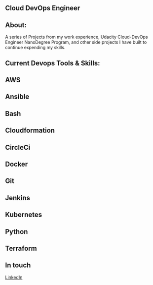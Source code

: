 ## Cloud DevOps Engineer

## **About:**

A series of  Projects from my work experience, 
Udacity Cloud-DevOps Engineer NanoDegree Program,
and other side projects I have built to continue expending my skills. 

## **Current Devops Tools & Skills:**
## AWS
## Ansible
## Bash
## Cloudformation
## CircleCi
## Docker
## Git 
## Jenkins
## Kubernetes
## Python
## Terraform

## In touch
[LinkedIn](https://www.linkedin.com/in/james-lemaire-86b452160/)
